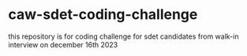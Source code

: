 # caw-sdet-coding-challenge
this repository is for coding challenge for sdet candidates from walk-in interview on december 16th 2023

